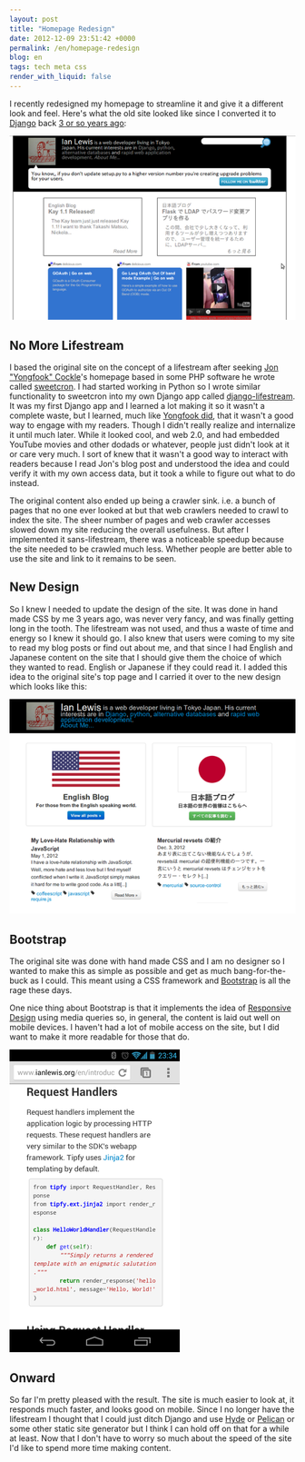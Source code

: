 ```yaml
---
layout: post
title: "Homepage Redesign"
date: 2012-12-09 23:51:42 +0000
permalink: /en/homepage-redesign
blog: en
tags: tech meta css
render_with_liquid: false
---
```


I recently redesigned my homepage to streamline it and give it a different look and feel. Here's what the old site looked like since I converted it to [Django](https://www.djangoproject.com/) back [3 or so years ago](http://www.ianlewis.org/en/new-django-homepage):

![image](/assets/images/689/old_homepage_big.png)

## No More Lifestream

I based the original site on the concept of a lifestream after seeking [Jon "Yongfook" Cockle](http://yongfook.com)'s homepage based in some PHP software he wrote called [sweetcron](http://code.google.com/p/sweetcron/). I had started working in Python so I wrote similar functionality to sweetcron into my own Django app called [django-lifestream](https://bitbucket.org/IanLewis/django-lifestream). It was my first Django app and I learned a lot making it so it wasn't a complete waste, but I learned, much like [Yongfook did](http://yongfook.posterous.com/why-posterous-instead-of-sweetcron), that it wasn't a good way to engage with my readers. Though I didn't really realize and internalize it until much later. While it looked cool, and web 2.0, and had embedded YouTube movies and other dodads or whatever, people just didn't look at it or care very much. I sort of knew that it wasn't a good way to interact with readers because I read Jon's blog post and understood the idea and could verify it with my own access data, but it took a while to figure out what to do instead.

The original content also ended up being a crawler sink. i.e. a bunch of pages that no one ever looked at but that web crawlers needed to crawl to index the site. The sheer number of pages and web crawler accesses slowed down my site reducing the overall usefulness. But after I implemented it sans-lifestream, there was a noticeable speedup because the site needed to be crawled much less. Whether people are better able to use the site and link to it remains to be seen.

## New Design

So I knew I needed to update the design of the site. It was done in hand made CSS by me 3 years ago, was never very fancy, and was finally getting long in the tooth. The lifestream was not used, and thus a waste of time and energy so I knew it should go. I also knew that users were coming to my site to read my blog posts or find out about me, and that since I had English and Japanese content on the site that I should give them the choice of which they wanted to read. English or Japanese if they could read it. I added this idea to the original site's top page and I carried it over to the new design which looks like this:

![image](/assets/images/689/new-top_big.png)

## Bootstrap

The original site was done with hand made CSS and I am no designer so I wanted to make this as simple as possible and get as much bang-for-the-buck as I could. This meant using a CSS framework and [Bootstrap](http://twitter.github.com/bootstrap/) is all the rage these days.

One nice thing about Bootstrap is that it implements the idea of [Responsive Design](http://en.wikipedia.org/wiki/Responsive_web_design) using media queries so, in general, the content is laid out well on mobile devices. I haven't had a lot of mobile access on the site, but I did want to make it more readable for those that do.

![image](/assets/images/689/2012-12-09_23.34.47_small.png)

## Onward

So far I'm pretty pleased with the result. The site is much easier to look at, it responds much faster, and looks good on mobile. Since I no longer have the lifestream I thought that I could just ditch Django and use [Hyde](http://hyde.github.com/) or [Pelican](http://docs.getpelican.com/en/latest/) or some other static site generator but I think I can hold off on that for a while at least. Now that I don't have to worry so much about the speed of the site I'd like to spend more time making content.
